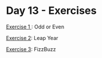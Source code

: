 # Day 13 - Exercises
[Exercise 1 ](https://github.com/batamladen/100-Days-Of-Python/tree/main/Day13/Odd%20or%20Even): Odd or Even

[Exercise 2](https://github.com/batamladen/100-Days-Of-Python/tree/main/Day13/Leap%20Year): Leap Year

[Exercise 3](https://github.com/batamladen/100-Days-Of-Python/tree/main/Day13/FizzBuzz): FizzBuzz

